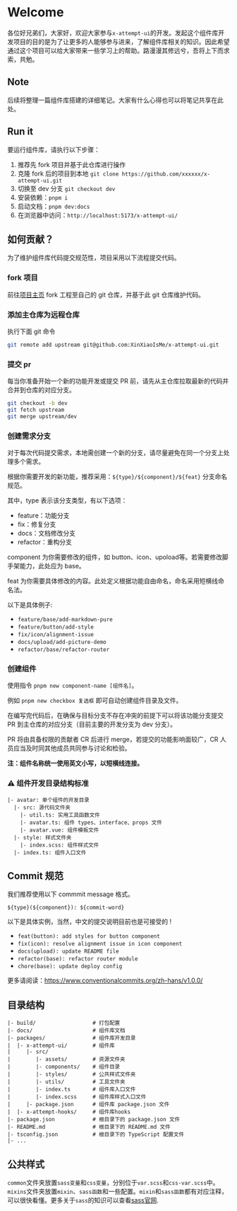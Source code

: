 # Welcome

各位好兄弟们，大家好，欢迎大家参与`x-attempt-ui`的开发。发起这个组件库开发项目的目的是为了让更多的人能够参与进来，了解组件库相关的知识。因此希望通过这个项目可以给大家带来一些学习上的帮助。路漫漫其修远兮，吾将上下而求索，共勉。

## Note
后续将整理一篇组件库搭建的详细笔记。大家有什么心得也可以将笔记共享在此处。

## Run it

要运行组件库，请执行以下步骤：

1. 推荐先 fork 项目并基于此仓库进行操作
2. 克隆 fork 后的项目到本地 `git clone https://github.com/xxxxxx/x-attempt-ui.git`
3. 切换至 dev 分支 `git checkout dev`
4. 安装依赖：`pnpm i`
5. 启动文档：`pnpm dev:docs`
6. 在浏览器中访问：`http://localhost:5173/x-attempt-ui/`

## 如何贡献？

为了维护组件库代码提交规范性，项目采用以下流程提交代码。

### fork 项目

前往[项目主页](https://github.com/XinXiaoIsMe/x-attempt-ui,"github主页") fork 工程至自己的 git 仓库，并基于此 git 仓库维护代码。

### 添加主仓库为远程仓库

执行下面 git 命令

```sh
git remote add upstream git@github.com:XinXiaoIsMe/x-attempt-ui.git
```

### 提交 pr

每当你准备开始一个新的功能开发或提交 PR 前，请先从主仓库拉取最新的代码并合并到仓库的对应分支。

```sh
git checkout -b dev
git fetch upstream
git merge upstream/dev
```

### 创建需求分支

对于每次代码提交需求，本地需创建一个新的分支，请尽量避免在同一个分支上处理多个需求。

根据你需要开发的新功能，推荐采用：`${type}/${component}/${feat}` 分支命名规范。

其中，type 表示该分支类型，有以下选项：

- feature：功能分支
- fix：修复分支
- docs：文档修改分支
- refactor：重构分支

component 为你需要修改的组件，如 button、icon、upoload等。若需要修改脚手架能力，此处应为 base。

feat 为你需要具体修改的内容。此处定义根据功能自由命名，命名采用短横线命名法。

以下是具体例子:

- `feature/base/add-markdown-pure`
- `feature/button/add-style`
- `fix/icon/alignment-issue`
- `docs/upload/add-picture-demo`
- `refactor/base/refactor-router`

### 创建组件

使用指令 `pnpm new component-name [组件名]`。

例如 `pnpm new checkbox 复选框` 即可自动创建组件目录及文件。

在编写完代码后，在确保与目标分支不存在冲突的前提下可以将该功能分支提交 PR 到主仓库的对应分支（目前主要的开发分支为 dev 分支）。

PR 将由具备权限的贡献者 CR 后进行 merge，若提交的功能影响面较广，CR 人员应当及时同其他成员共同参与讨论和检验。

**注：组件名称统一使用英文小写，以短横线连接。**

### ⚠️ 组件开发目录结构标准

```plaintext
|- avatar: 单个组件的开发目录
  |- src: 源代码文件夹
    |- util.ts: 实用工具函数文件
    |- avatar.ts: 组件 types、interface、props 文件
    |- avatar.vue: 组件模板文件
  |- style: 样式文件夹
    |- index.scss: 组件样式文件
  |- index.ts: 组件入口文件
```

## Commit 规范

我们推荐使用以下 commmit message 格式。

`${type}(${component}): ${commit-word}`

以下是具体实例，当然，中文的提交说明目前也是可接受的 !

- `feat(button): add styles for button component`
- `fix(icon): resolve alignment issue in icon component`
- `docs(upload): update README file`
- `refactor(base): refactor router module`
- `chore(base): update deploy config`

更多请阅读：<https://www.conventionalcommits.org/zh-hans/v1.0.0/>

## 目录结构

```plaintext
|- build/                  # 打包配置
|- docs/                   # 组件库文档
|- packages/               # 组件库开发目录
|  |- x-attempt-ui/        # 组件库
|     |- src/
|        |- assets/        # 资源文件夹
|        |- components/    # 组件目录
|        |- styles/        # 公共样式文件夹
|        |- utils/         # 工具文件夹
|        |- index.ts       # 组件库入口文件
|        |- index.scss     # 组件库样式入口文件
|     |- package.json      # 组件库 package.json 文件
|  |- x-attempt-hooks/     # 组件库hooks
|- package.json            # 根目录下的 package.json 文件
|- README.md               # 根目录下的 README.md 文件
|- tsconfig.json           # 根目录下的 TypeScript 配置文件
|- ...
```

## 公共样式
`common`文件夹放置`sass变量`和`css变量`，分别位于`var.scss`和`css-var.scss`中。`mixins`文件夹放置`mixin`、`sass函数`和一些配置。`mixin`和`sass函数`都有对应注释，可以很快看懂。更多关于`sass`的知识可以查看[sass官网](https://sass-lang.com/documentation/modules/math/).

